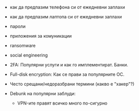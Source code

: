  * как да предпазим телефона си от ежедневни заплахи
 * как да предпазим лаптопа си от ежедневни заплахи
 * пароли
 * приложения за комуникации

 * ransomware
 * social engineering
 * 2FA: Популярни услуги и как го имплементират. Банки.
 * Full-disk encryption: Как се прави за популярните ОС.

 * Често срещани/недоразбрани термини (какво е "хакер"?)

 * Debunk на популярни заблуди:
   * VPN-ите правят всичко много по-сигурно
